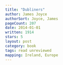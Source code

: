 ```yaml
---
title: "Dubliners"
author: James Joyce
authorSort: Joyce, James
pageCount: 207
date: 2014-01-01
written: 1914
stars: 5
layout: post
category: book
tags: read unreviewed
mapping: Ireland, Europe
---
```

